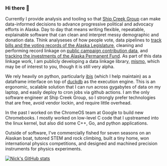 ### Hi there 👋

Currently I provide analysis and tooling so that [Ship Creek Group](https://www.shipcreekgroup.com/) can make data-informed decisions to advance progressive political and advocacy efforts in Alaska. Day to day that means writing flexible, repeatable, explainable software that can clean and interpret messy demographic and donation data. Think analyseses of how people vote, data pipelines to [track bills and the voting records of the Alaska Legislature](https://github.com/ShipCreekGroup/alaska-legislative-data), cleaning and performing record linkage on [public campaign contribution data](https://github.com/NickCrews/apoc-data), and [tracking the investments of the Alaska Permanent Fund](https://github.com/ShipCreekGroup/permanent-fund-tracker). As part of this data linkage work, I am publicly developing a data linkage library, [mismo](https://github.com/NickCrews/mismo), which may be of interest to you, though it is still very alpha.

We rely heavily on python, particularly [ibis]([url](https://github.com/ibis-project/ibis)) (which I help maintain) as a dataframe interface on top of [duckdb](https://github.com/duckdb/duckdb) as the execution engine. This is an ergonomic, scalable solution that I can run across gygabytes of data on my laptop, and easily deploy to cron jobs via github actions. I am the only software engineer at Ship Creek Group, so I strongly prefer technologies that are free, avoid vendor lockin, and require little overhead.

In the past I worked on the ChromeOS team at Google to build new Chromebooks. I mostly worked on low-level C code that I upstreamed into the linux kernel, but also did some C++, Go, and python applications.

Outside of software, I've commercially fished for seven seasons on an Alaskan boat, tutored STEM and rock climbing, built a tiny home, won international physics competitions, and designed and machined precision instruments for physics experiments.

[![Nick's GitHub stats](https://github-readme-stats.vercel.app/api?username=NickCrews&count_private=True&include_all_commits=True)](https://github.com/anuraghazra/github-readme-stats)

<!--
**NickCrews/NickCrews** is a ✨ _special_ ✨ repository because its `README.md` (this file) appears on your GitHub profile.

Here are some ideas to get you started:

- 🔭 I’m currently working on ...
- 🌱 I’m currently learning ...
- 👯 I’m looking to collaborate on ...
- 🤔 I’m looking for help with ...
- 💬 Ask me about ...
- 📫 How to reach me: ...
- 😄 Pronouns: ...
- ⚡ Fun fact: ...
-->
